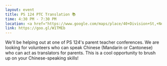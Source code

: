 ```yaml
---
layout: event
title: PS 124 PTC Translation 📚
time: 4:30 PM - 7:30 PM
location: <a href="https://www.google.com/maps/place/40+Division+St,+New+York,+NY+10002/@40.7144262,-73.9955257,17z/data=!3m1!4b1!4m5!3m4!1s0x89c25a2631d181ed:0x9e0a70be480f9f5a!8m2!3d40.7144262!4d-73.9955257">PS 124</a>, Manhattan 
link: https://goo.gl/W1TMEb
---
```

We'll be helping out at one of PS 124's parent teacher conferences. We are looking for volunteers who can speak Chinese (Mandarin or Cantonese) who can act as translators for parents. This is a cool opportunity to brush up on your Chinese-speaking skills! 
